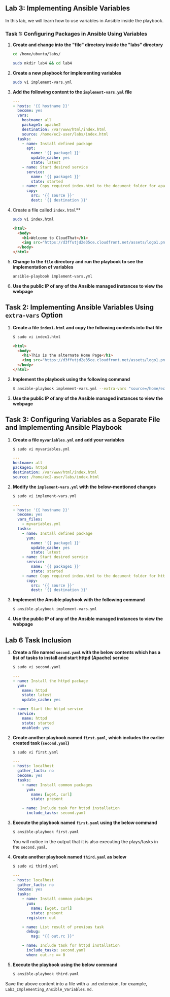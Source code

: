 ## Lab 3: Implementing Ansible Variables

In this lab, we will learn how to use variables in Ansible inside the playbook.

### Task 1: Configuring Packages in Ansible Using Variables

1. **Create and change into the "file" directory inside the "labs" directory**

    ```sh
    cd /home/ubuntu/labs/
    ```
    ```sh
    sudo mkdir lab4 && cd lab4
    ```
   
2. **Create a new playbook for implementing variables**

    ```sh
    sudo vi implement-vars.yml
    ```

3. **Add the following content to the `implement-vars.yml` file**

    ```yaml
    ---
    - hosts: '{{ hostname }}'
      become: yes
      vars:
        hostname: all
        package1: apache2
        destination: /var/www/html/index.html
        source: /home/ec2-user/labs/index.html
      tasks:
        - name: Install defined package
          apt:
            name: '{{ package1 }}'
            update_cache: yes
            state: latest
        - name: Start desired service
          service:
            name: '{{ package1 }}'
            state: started
        - name: Copy required index.html to the document folder for apache2
          copy:
            src: '{{ source }}'
            dest: '{{ destination }}'
    ```

4. Create a file called `index.html`**

    ```sh
    sudo vi index.html
    ```
    ```html
    <html>
      <body>
        <h1>Welcome to CloudThat</h1>
        <img src="https://d3ffutjd2e35ce.cloudfront.net/assets/logo1.png">
      </body>
    </html>
    ```

5. **Change to the `file` directory and run the playbook to see the implementation of variables**

    ```sh
    ansible-playbook implement-vars.yml
    ```

6. **Use the public IP of any of the Ansible managed instances to view the webpage**

## Task 2: Implementing Ansible Variables Using `extra-vars` Option

1. **Create a file `index1.html` and copy the following contents into that file**

    ```sh
    $ sudo vi index1.html
    ```

    ```html
    <html>
      <body>
        <h1>This is the alternate Home Page</h1>
        <img src="https://d3ffutjd2e35ce.cloudfront.net/assets/logo1.png">
      </body>
    </html>
    ```

2. **Implement the playbook using the following command**

    ```sh
    $ ansible-playbook implement-vars.yml --extra-vars "source=/home/ec2-user/labs/file/index1.html"
    ```

3. **Use the public IP of any of the Ansible managed instances to view the webpage**

## Task 3: Configuring Variables as a Separate File and Implementing Ansible Playbook

1. **Create a file `myvariables.yml` and add your variables**

    ```sh
    $ sudo vi myvariables.yml
    ```

    ```yaml
    ---
    hostname: all
    package1: httpd
    destination: /var/www/html/index.html
    source: /home/ec2-user/labs/index.html
    ```

2. **Modify the `implement-vars.yml` with the below-mentioned changes**

    ```sh
    $ sudo vi implement-vars.yml
    ```

    ```yaml
    ---
    - hosts: '{{ hostname }}'
      become: yes
      vars_files:
        - myvariables.yml
      tasks:
        - name: Install defined package
          yum:
            name: '{{ package1 }}'
            update_cache: yes
            state: latest
        - name: Start desired service
          service:
            name: '{{ package1 }}'
            state: started
        - name: Copy required index.html to the document folder for httpd
          copy:
            src: '{{ source }}'
            dest: '{{ destination }}'
    ```

3. **Implement the Ansible playbook with the following command**

    ```sh
    $ ansible-playbook implement-vars.yml
    ```

4. **Use the public IP of any of the Ansible managed instances to view the webpage**

## Lab 6 Task Inclusion

1. **Create a file named `second.yaml` with the below contents which has a list of tasks to install and start httpd (Apache) service**

    ```sh
    $ sudo vi second.yaml
    ```

    ```yaml
    ---
    - name: Install the httpd package
      yum:
        name: httpd
        state: latest
        update_cache: yes

    - name: Start the httpd service
      service:
        name: httpd
        state: started
        enabled: yes
    ```

2. **Create another playbook named `first.yaml`, which includes the earlier created task (`second.yaml`)**

    ```sh
    $ sudo vi first.yaml
    ```

    ```yaml
    ---
    - hosts: localhost
      gather_facts: no
      become: yes
      tasks:
        - name: Install common packages
          yum:
            name: [wget, curl]
            state: present

        - name: Include task for httpd installation
          include_tasks: second.yaml
    ```

3. **Execute the playbook named `first.yaml` using the below command**

    ```sh
    $ ansible-playbook first.yaml
    ```

    You will notice in the output that it is also executing the plays/tasks in the `second.yaml`.

4. **Create another playbook named `third.yaml` as below**

    ```sh
    $ sudo vi third.yaml
    ```

    ```yaml
    ---
    - hosts: localhost
      gather_facts: no
      become: yes
      tasks:
        - name: Install common packages
          yum:
            name: [wget, curl]
            state: present
          register: out

        - name: List result of previous task
          debug:
            msg: "{{ out.rc }}"

        - name: Include task for httpd installation
          include_tasks: second.yaml
          when: out.rc == 0
    ```

5. **Execute the playbook using the below command**

    ```sh
    $ ansible-playbook third.yaml
    ```

Save the above content into a file with a `.md` extension, for example, `Lab3_Implementing_Ansible_Variables.md`.
